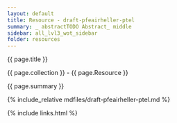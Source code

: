 ```yaml
---
layout: default
title: Resource - draft-pfeairheller-ptel
summary: _ abstractTODO Abstract_ middle
sidebar: all_lvl3_wot_sidebar
folder: resources
---
```


{{ page.title }}

{{ page.collection }} - {{ page.Resource }}

   {{ page.summary }}

{% include_relative mdfiles/draft-pfeairheller-ptel.md %}

 {% include links.html %} 
